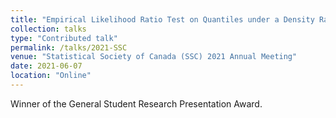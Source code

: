 ```yaml
---
title: "Empirical Likelihood Ratio Test on Quantiles under a Density Ratio Model"
collection: talks
type: "Contributed talk"
permalink: /talks/2021-SSC
venue: "Statistical Society of Canada (SSC) 2021 Annual Meeting"
date: 2021-06-07
location: "Online"
---
```


Winner of the General Student Research Presentation Award. 
